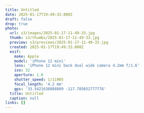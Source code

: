 ```yaml
---
title: Untitled
date: 2025-01-17T19:49:33.000Z
draft: false
drop: true
photo:
  url: s3/images/2025-01-17-11-49-33.jpg
  thumb: s3/thumbs/2025-01-17-11-49-33.jpg
  preview: s3/previews/2025-01-17-11-49-33.jpg
  created: 2025-01-17T19:49:33.000Z
  exif:
    make: Apple
    model: 'iPhone 12 mini'
    lens: 'iPhone 12 mini back dual wide camera 4.2mm f/1.6'
    iso: 32
    aperture: 1.6
    shutter_speed: 1/11905
    focal_length: '4.2 mm'
    gps: '33.5421638888889 -117.785652777778'
  title: Untitled
  caption: null
links: []
---
```


